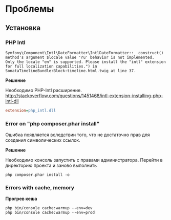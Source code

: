 # Проблемы

## Установка

### PHP Intl

```
Symfony\Component\Intl\DateFormatter\IntlDateFormatter::__construct() method's argument $locale value 'ru' behavior is not implemented.
Only the locale "en" is supported. Please install the "intl" extension for full localization capabilities.") in SonataTimelineBundle:Block:timeline.html.twig at line 37.
```

**Решение**

Необходимо PHP-Intl расширение.
http://stackoverflow.com/questions/1451468/intl-extension-installing-php-intl-dll

```ini
extension=php_intl.dll
```

### Error on "php composer.phar install"

Ошибка появляется вследствии того, что не достаточно прав для создания символических ссылок.

**Решение**

Необходимо консоль запустить с правами администратора. Перейти в директорию проекта и заново выполнить

```
php composer.phar install -o
```

### Errors with cache, memory

**Прогрев кеша**

```
php bin/console cache:warmup --env=dev
php bin/console cache:warmup --env=prod
```